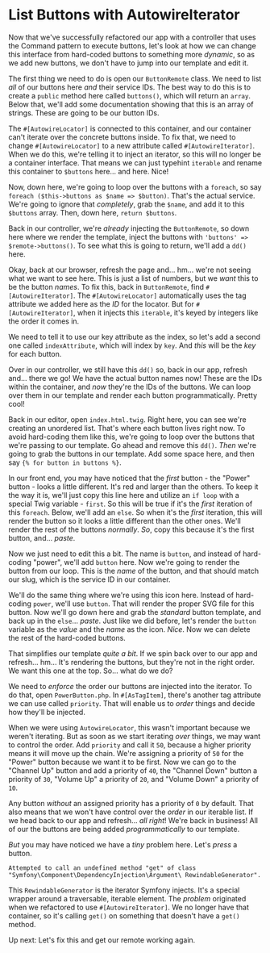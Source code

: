# List Buttons with AutowireIterator

Now that we've successfully refactored our app with a controller that uses the Command pattern to execute buttons, let's look at how we can change this interface from hard-coded buttons to something more *dynamic*, so as we add new buttons, we don't have to jump into our template and edit it.

The first thing we need to do is open our `ButtonRemote` class. We need to list *all* of our buttons here *and* their service IDs. The best way to do this is to create a `public` method here called `buttons()`, which will return an `array`. Below that, we'll add some documentation showing that this is an array of strings. These are going to be our button IDs.

The `#[AutowireLocator]` is connected to this container, and our container can't iterate over the concrete buttons inside. To fix that, we need to change `#[AutowireLocator]` to a new attribute called `#[AutowireIterator]`. When we do this, we're telling it to inject an iterator, so this will no longer be a container interface. That means we can just typehint `iterable` and rename this container to `$buttons` here... and here. Nice!

Now, down here, we're going to loop over the buttons with a `foreach`, so say `foreach ($this->buttons as $name => $button)`. That's the actual service. We're going to ignore that *completely*, grab the `$name`, and add it to this `$buttons` array. Then, down here, `return $buttons`.

Back in our controller, we're *already* injecting the `ButtonRemote`, so down here where we render the template, inject the buttons with `'buttons' => $remote->buttons()`. To see what this is going to return, we'll add a `dd()` here.

Okay, back at our browser, refresh the page and... hm... we're not seeing what we want to see here. This is just a list of numbers, but we *want* this to be the button *names*. To fix this, back in `ButtonRemote`, find `#[AutowireIterator]`. The `#[AutowireLocator]` automatically uses the tag attribute we added here as the *ID* for the locator. But for `#[AutowireIterator]`, when it injects this `iterable`, it's keyed by integers like the order it comes in.

We need to tell it to use our key attribute as the index, so let's add a second one called `indexAttribute`, which will index by `key`. And *this* will be the *key* for each button.

Over in our controller, we still have this `dd()` so, back in our app, refresh and... there we go! We have the actual button names now! These are the IDs within the container, and *now* they're the IDs of the buttons. We can loop over them in our template and render each button programmatically. Pretty cool!

Back in our editor, open `index.html.twig`. Right here, you can see we're creating an unordered list. That's where each button lives right now. To avoid hard-coding them like this, we're going to loop over the buttons that we're passing to our template. Go ahead and remove this `dd()`. *Then* we're going to grab the buttons in our template. Add some space here, and then say `{% for button in buttons %}`.

In our front end, you may have noticed that the *first* button - the "Power" button - looks a little different. It's red and larger than the others. To keep it the way it is, we'll just copy this line here and utilize an `if loop` with a special Twig variable - `first`. So this will be true if it's the *first* iteration of this `foreach`. Below, we'll add an `else`. So when it's the *first* iteration, this will render the button so it looks a little different than the other ones. We'll render the rest of the buttons *normally*. *So*, copy this because it's the first button, and... *paste*.

Now we just need to edit this a bit. The name is `button`, and instead of hard-coding "power", we'll add `button` here. Now we're going to render the button from our loop. This is the *name* of the button, and that should match our slug, which is the service ID in our container.

We'll do the same thing where we're using this icon here. Instead of hard-coding `power`, we'll use `button`. That will render the proper SVG file for this button. Now we'll go down here and grab the *standard* button template, and back up in the `else`... *paste*. Just like we did before, let's render the `button` variable as the *value* and the *name* as the icon. *Nice*. Now we can delete the rest of the hard-coded buttons. 

That simplifies our template *quite a bit*. If we spin back over to our app and refresh... hm... It's rendering the buttons, but they're not in the right order. We want this one at the top. So... what do we do?

We need to *enforce* the order our buttons are injected into the iterator. To do that, open `PowerButton.php`. In `#[AsTagItem]`, there's another tag attribute we can use called `priority`. That will enable us to *order* things and decide how they'll be injected.

When we were using `AutowireLocator`, this wasn't important because we weren't iterating. But as soon as we start iterating *over* things, we may want to control the order. Add `priority` and call it `50`, because a higher priority means it will move up the chain. We're assigning a priority of `50` for the "Power" button because we want it to be first. Now we can go to the "Channel Up" button and add a priority of `40`, the "Channel Down" button a priority of `30`, "Volume Up" a priority of `20`, and "Volume Down" a priority of `10`.

Any button *without* an assigned priority has a priority of `0` by default. That also means that we won't have control over the *order* in our iterable list. If we head back to our app and refresh... *all right*! We're back in business! All of our the buttons are being added *programmatically* to our template.

*But* you may have noticed we have a *tiny* problem here. Let's *press* a button.

`Attempted to call an undefined method "get" of class
"Symfony\Component\DependencyInjection\Argument\
RewindableGenerator".`

This `RewindableGenerator` is the iterator Symfony injects. It's a special wrapper around a traversable, iterable element. The *problem* originated when we refactored to use `#[AutowireIterator]`. We no longer have that container, so it's calling `get()` on something that doesn't have a `get()` method.

Up next: Let's fix this and get our remote working again.


